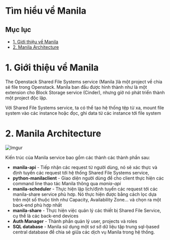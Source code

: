 # Tìm hiểu về Manila

## Mục lục

- [1. Giới thiệu về Manila](#1)
- [2. Manila Architecture](#2)


<a name="1"></a>

# 1. Giới thiệu về Manila

The Openstack Shared File Systems service (Manila )là một project về chia sẻ file trong Openstack. Manila ban đầu được hình thành như là một extension cho Block Storage service (Cinder), nhưng giờ nó phát triển thành một project độc lập.

Với Shared File Systems service, ta có thể tạo hệ thống tệp từ xa, mount file system vào các instance hoặc đọc, ghi data từ các instance tới file system
 

<a name="2"></a>

# 2. Manila Architecture

![Imgur](https://i.imgur.com/Zm8jLyT.jpg)


Kiến trúc của Manila service bao gồm các thành các thành phần sau:
- **manila-api** - Tiếp nhận các request từ người dùng, nó sẽ xác thực và định tuyến các request tới hệ thống Shared File Systems service,
- **python-manilaclient** - Giao diện người dùng để cho client thực hiện các command line thao tác Manila thông qua *mania-api*
- **manila-scheduler** - Thực hiện lập lịch/định tuyến các request tới các manila-share service phù hơp. Nó thực hiện được bằng cách lọc dựa trên một số thuộc tính như Capacity, Availability Zone... và chọn ra một back-end phù hợp nhất
- **manila-share** - Thực hiện việc quản lý các thiết bị Shared File Service, cụ thể là các back-end devices
- **Auth Manager** - Thành phần quản lý user, projects và roles
- **SQL database** - Manila sử dụng một sơ sở dữ liệu tập trung sql-based central database để chia sẻ giữa các dịch vụ Manila trong hệ thống.





